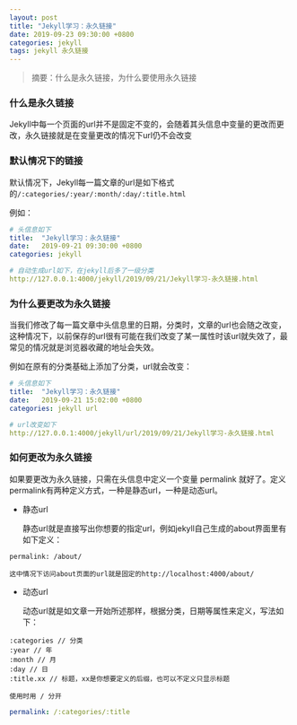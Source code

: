 ```yaml
---
layout: post
title: "Jekyll学习：永久链接"
date: 2019-09-23 09:30:00 +0800
categories: jekyll
tags: jekyll 永久链接
---
```

> 摘要：什么是永久链接，为什么要使用永久链接

### 什么是永久链接

Jekyll中每一个页面的url并不是固定不变的，会随着其头信息中变量的更改而更改，永久链接就是在变量更改的情况下url仍不会改变

### 默认情况下的链接

默认情况下，Jekyll每一篇文章的url是如下格式的`/:categories/:year/:month/:day/:title.html`

例如：
```yml
# 头信息如下
title:  "Jekyll学习：永久链接"
date:   2019-09-21 09:30:00 +0800
categories: jekyll

# 自动生成url如下，在jekyll后多了一级分类
http://127.0.0.1:4000/jekyll/2019/09/21/Jekyll学习-永久链接.html
```

### 为什么要更改为永久链接

当我们修改了每一篇文章中头信息里的日期，分类时，文章的url也会随之改变，这种情况下，以前保存的url很有可能在我们改变了某一属性时该url就失效了，最常见的情况就是浏览器收藏的地址会失效。

例如在原有的分类基础上添加了分类，url就会改变：
```yml
# 头信息如下
title:  "Jekyll学习：永久链接"
date:   2019-09-21 15:02:00 +0800
categories: jekyll url

# url改变如下
http://127.0.0.1:4000/jekyll/url/2019/09/21/Jekyll学习-永久链接.html
```

### 如何更改为永久链接

如果要更改为永久链接，只需在头信息中定义一个变量 permalink 就好了。定义permalink有两种定义方式，一种是静态url，一种是动态url。

* 静态url
	
	静态url就是直接写出你想要的指定url，例如jekyll自己生成的about界面里有如下定义：
```
permalink: /about/
```
	这中情况下访问about页面的url就是固定的http://localhost:4000/about/

* 动态url
	
	动态url就是如文章一开始所述那样，根据分类，日期等属性来定义，写法如下：
```
:categories // 分类
:year // 年
:month // 月
:day // 日
:title.xx // 标题，xx是你想要定义的后缀，也可以不定义只显示标题
```
	使用时用 / 分开
```yml
permalink: /:categories/:title
```